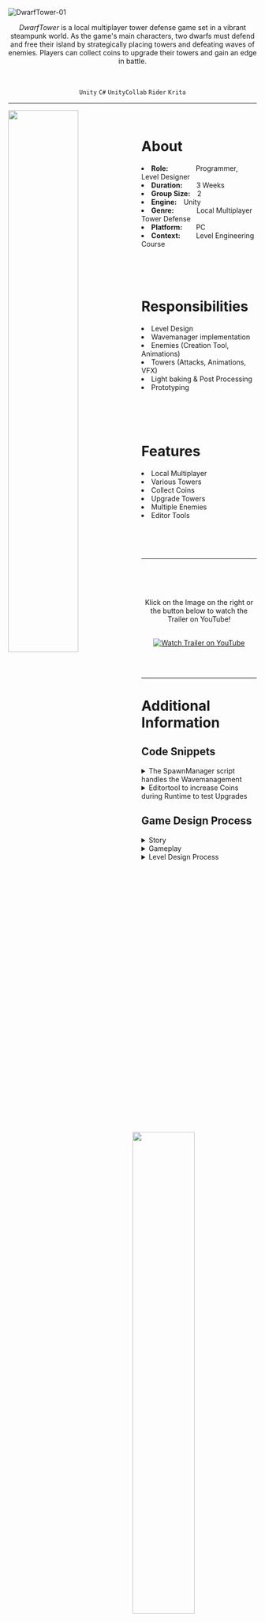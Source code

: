 ![DwarfTower-01](https://user-images.githubusercontent.com/104200268/229464486-eda42072-7438-4765-875d-38fe7483f765.png)
<p align="center"><i>DwarfTower</i> is a local multiplayer tower defense game set in a vibrant steampunk world. As the game's main characters, two dwarfs must defend and free their island by strategically placing towers and defeating waves of enemies. Players can collect coins to upgrade their towers and gain an edge in battle.   </p>            
<br>

<div align="center">
 
`Unity`
`C#`
`UnityCollab`
`Rider`
`Krita`


</div>

---

<p>
 <img align="left" width="53%" height="auto" src="https://user-images.githubusercontent.com/104200268/230764988-25ede94c-ac1d-4e1a-b506-74f9dc4e0c7a.gif">
 <br>
 <h1>About</h1>
 <li><b>Role:</b>&emsp;&emsp;&emsp;&emsp;Programmer, Level Designer</li>
 <li><b>Duration:</b>&emsp;&emsp;3 Weeks</li>
 <li><b>Group Size:</b>&emsp;2</li>
 <li><b>Engine:</b>&emsp;Unity</li>
 <li><b>Genre:</b>&emsp;&emsp;&emsp;&nbsp;Local Multiplayer Tower Defense</li>
 <li><b>Platform:</b>&emsp;&emsp;PC</li>
 <li><b>Context:</b>&emsp;&emsp;&nbsp;Level Engineering Course</li>
</p>

<br>

<p>
 <div>
 <img align="right" width="50%" height="auto" src="https://user-images.githubusercontent.com/104200268/230765192-b39e46c4-72d7-4557-a428-2d2454f0a9c4.gif">
 <br>
 <h1>Responsibilities</h1>
 <li>Level Design</li>
 <li>Wavemanager implementation</li>
 <li>Enemies (Creation Tool, Animations)</li>
 <li>Towers (Attacks, Animations, VFX)</li>
 <li>Light baking & Post Processing</li>
 <li>Prototyping</li>
 <br>
 </div>
</p>
 
<p>
 <div>
 <img align="left" width="53%" height="auto" src="https://user-images.githubusercontent.com/104200268/230765319-bf96018e-9f80-4d79-82e5-7787b9bc4b29.gif">
 <br>
 <br>
 <h1>Features</h1>
 <li>Local Multiplayer</li>
 <li>Various Towers</li>
 <li>Collect Coins</li>
 <li>Upgrade Towers</li>
 <li>Multiple Enemies</li>
 <li>Editor Tools</li>
 </div>
</p>

<br>
<br>
<br>

---


 <a href="https://www.youtube.com/watch?v=0X8kur32egw&ab_channel=LukasPichler" target="_blank"><img src="https://user-images.githubusercontent.com/104200268/227638337-fd73fd4e-50a8-41b3-9bd4-4d418f4fe416.png" 
alt="Watch Trailer on YouTube" align="right" width="60%" height="auto" border="10" /></a>
<br>
 <br>
  <br>
<div align="center"> Klick on the Image on the right or the button below to watch the Trailer on YouTube! 
<br>
<br>

 
[![Watch Trailer on YouTube](https://img.shields.io/badge/Watch%20Trailer-FF0000?logo=youtube&style=for-the-badge)](https://www.youtube.com/watch?v=0X8kur32egw&ab_channel=LukasPichler) 

</div>

<br>
<br>


---

<p>
<h1>Additional Information</h1>

<h2>Code Snippets</h2>

<details>
 <summary>The SpawnManager script handles the Wavemanagement</summary>
 
 > ```csharp
 > 
 > public class SpawnManager : MonoBehaviour
 > {
 >     [System.Serializable]
 >     private class EnemyToSpawn
 >     {
 >         public int enemyId;
 >         public float secondsUntilSpawn;
 >         public int spawnpointId;
 >     }
 >
 >     [System.Serializable]
 >     private class Wave
 >     {
 >         public float secondsUntilStart;
 >         public List<EnemyToSpawn> enemiesToSpawn = new List<EnemyToSpawn>();
 >     }
 >
 >     [SerializeField] private Transform parentOfEnemies;
 >
 >     [SerializeField] private EnemyMovementManager movementManager;
 >
 >     [SerializeField] private List<GameObject> spawnPoints = new List<GameObject>();
 >
 >     [SerializeField] private List<GameObject> enemies = new List<GameObject>();
 >
 >     [SerializeField] private List<Wave> waves = new List<Wave>();
 >
 >     [SerializeField] float countdown;
 >
 >     GameObject currentEnemyToSpawn;
 >     GameObject currentSpawnPoint;
 >     int nextEnemyToSpawnId;
 >     int currentWaveId;
 >     bool finished = false;
 >
 >     private void Awake()
 >     {
 >         if (waves.Count > 0)
 >         {
 >             if (waves[0].enemiesToSpawn.Count > 0)
 >             {
 >                 countdown = waves[0].secondsUntilStart + waves[0].enemiesToSpawn[0].secondsUntilSpawn;
 >                 currentEnemyToSpawn = enemies[waves[0].enemiesToSpawn[0].enemyId];
 >                 currentSpawnPoint = spawnPoints[waves[0].enemiesToSpawn[0].spawnpointId];
 >                 nextEnemyToSpawnId = 1;
 >                 currentWaveId = 0;
 >             }
 >             else
 >             {
 >                 Debug.Log("List of enemies to spawn is empty!");
 >             }
 >         }
 >         else
 >         {
 >             Debug.Log("List of waves is empty!");
 >         }
 >     }
 >
 >     void Update()
 >     {
 >         if (!finished)
 >         {
 >             countdown -= Time.deltaTime;
 >             if (countdown <= 0)
 >             {
 >                 HandleWave();
 >             }
 >         }
 >     }
 >
 >     private void HandleWave()
 >     {
 >         //if current wave has no more enemies, set next wave and reset enemyToSpawn
 >         if (nextEnemyToSpawnId >= waves[currentWaveId].enemiesToSpawn.Count)
 >         {
 >             if (currentWaveId + 1 >= waves.Count)
 >             {
 >                 finished = true;
 >             }
 >             else
 >             {
 >                 currentWaveId++;
 >                 nextEnemyToSpawnId = 0;
 >                 countdown = waves[currentWaveId].secondsUntilStart;
 >                 SpawnEnemy();
 >             }
 >         }
 >         else
 >         {
 >             SpawnEnemy();
 >         }
 >     }
 >
 >     /*
 >      * Spawns currentEnemyToSpawn at currentSpawnPoint
 >      * Sets countdown, currentEnemyToSpawn and currentSpawnPoint to next in enemiesToSpawn
 >      * Sets finished to true if the end of the list is reached
 >      */
 >     private void SpawnEnemy()
 >     {
 >         //Spawn Enemy at SpawnPoint
 >         currentEnemyToSpawn.transform.position = currentSpawnPoint.transform.position;
 >         GameObject instantiatedEnemie = Instantiate(currentEnemyToSpawn,parentOfEnemies);
 >
 >         //Move Enemy
 >         EnemyMovementSubscriber instantsOfMovement = instantiatedEnemie.GetComponent<EnemyMovementSubscriber>();
 >         instantsOfMovement.Pathnr = spawnPoints.IndexOf(currentSpawnPoint);
 >         instantsOfMovement.MovementManager = movementManager;
 >         instantsOfMovement.Subscribe();
 >
 >         //check if endOfList is reached 
 >         if (nextEnemyToSpawnId >= waves[currentWaveId].enemiesToSpawn.Count)
 >         {
 >             Debug.Log("No enemies in this wave.");
 >         }
 >         //else update variables
 >         else
 >         {
 >             EnemyToSpawn nextEnemy = waves[currentWaveId].enemiesToSpawn[nextEnemyToSpawnId];
 >             countdown += nextEnemy.secondsUntilSpawn;
 >             if (enemies.Count > nextEnemy.enemyId)
 >             {
 >                 currentEnemyToSpawn = enemies[nextEnemy.enemyId];
 >             }
 >             else
 >             {
 >                 Debug.Log("Id of next enemy to spawn greater than the size of the list of enemies.");
 >             }
 >             if (spawnPoints.Count > nextEnemy.spawnpointId)
 >             {
 >                 currentSpawnPoint = spawnPoints[nextEnemy.spawnpointId];
 >             }
 >             else
 >             {
 >                 Debug.Log("Id of next spawnPoint greater than the size of the list of spawnPoints.");
 >             }
 >             nextEnemyToSpawnId++;
 >         }
 >     }
 > }
 > ```

</details>
 <details>
 <summary>Editortool to increase Coins during Runtime to test Upgrades</summary>
 
 > ```csharp
 > 
 > public class CoinIncrease : EditorWindow
 > {
 >     int coinCount = 0;
 >
 >     [MenuItem("Tools / Add Coins")]
 >     public static void ShowWindow()
 >     {
 >         EditorWindow.GetWindow(typeof(CoinIncrease));
 >     }
 >
 >     private void OnGUI()
 >     {
 >         GUILayout.Label("Base Settings", EditorStyles.boldLabel);
 >         coinCount = EditorGUILayout.IntField("Coin Count", coinCount);
 >         GUI.backgroundColor = Color.red;
 >
 >         GUILayout.FlexibleSpace();
 >         EditorGUILayout.BeginHorizontal();
 >         GUILayout.FlexibleSpace();
 > 
 >         if(GUILayout.Button("Reset", GUILayout.Width(100), GUILayout.Height(30)))
 >         {
 >             reset();
 >         }
 >
 >         if (GUILayout.Button("Apply", GUILayout.Width(100), GUILayout.Height(30)))
 >         {
 >             CoinBag.IncreaseCoinCount(coinCount);
 >             reset();
 >         }
 >
 >         EditorGUILayout.EndHorizontal();
 >     }
 >
 >     private void reset()
 >     {
 >         coinCount = 0;
 >     }
 > }
 >
 > ```

</details>
 
<h2>Game Design Process</h2>
<details>
 <summary>Story</summary>
 <br>
 
 >  <div align="center">
 >  The story of the game evolves around two dwarf friend engineers that visit their home island and discover that it was run over by an evil force that controlls undead. They start their adventure to collect mechanical parts to construct a big robot that should protect the island. On their jouney they need to defeat different enemies and help bewohners to get to the parts.
 >  <img width="80%" height="auto" src="https://user-images.githubusercontent.com/104200268/229501634-84a928f9-61c4-413d-9cd1-616d261749a8.png">
 > </div>
 > <br>
 
</details> 

<details>
 <summary>Gameplay</summary>
 
 > <details> 
 >  <summary>Towers</summary>
 >  <div align="center">
 >  The Electro Tower shoots bullets that target and follow enemies and damage them.
 >  Electro Tower Before
 >  <br>
 >  <img width="90%" height="auto" src="https://user-images.githubusercontent.com/104200268/229517032-fa907571-e919-455f-9ae0-9d2885f9b976.gif">
 >  <br>
 >  Electro Tower After
 >  <br>
 >  <img width="90%" height="auto" src="https://user-images.githubusercontent.com/104200268/229517170-927ce515-75e3-4a05-a1cb-adbf21cfc0f6.gif">
 >  <br>
 >  The Speed Tower speeds up the players that are in range which helps them collect coins and move towers faster.
 >  Speed Tower Before
 >  <br>
 >  <img width="90%" height="auto" src="https://user-images.githubusercontent.com/104200268/229516308-b7b7e6b4-65df-406a-a560-cf7fe25a60c1.gif">
 >  <br>
 >  Speed Tower After
 >  <br>
 >  <img width="90%" height="auto" src="https://user-images.githubusercontent.com/104200268/229505972-6821954c-7049-4531-aa9f-0194f42ef641.gif">
 >  </div>
 >  <br>
 > </details>
 
 > <details> 
 >  <summary>Player-Tower Interaction</summary>
 >  <div align="center">
 >  Players can pick up towers by pressing the respective key that shows up and also place them. As it is a local multiplayer game the key depends on the player.
 >  <br>
 >  <img width="90%" height="auto" src="https://user-images.githubusercontent.com/104200268/229515511-1569be7d-8551-41d0-93f8-833a62f2ff9c.gif">
 >  </div>
 >  <br>
 > </details>

 > <details> 
 >  <summary>Collect Coins</summary>
 >  <div align="center">
 >  Players can collect coins by running through them. These coins can be used to buy upgrades for towers.
 >  <br>
 >  <img width="90%" height="auto" src="https://user-images.githubusercontent.com/104200268/229505912-eed1e5df-42a1-4cf4-830d-ad9d248848bb.gif">
 >  </div>
 >  <br>
 > </details>

 > <details> 
 >  <summary>Enemies</summary>
 >  <div align="center">
 >  There exist different types of enemies with different attributes: The Base enemy with average health and speed compared to the oters, the Speedy enemy which is small and fast, the Tanky enemy which is slow and healthy and the Boss enemy which is very slow and tanky. 
 >  <br>
 >  <img width="80%" height="auto" src="https://user-images.githubusercontent.com/104200268/229503757-9235d158-c451-4a0a-9e74-95f9fdb5c774.gif">
 >  </div>
 >  <br>
 > </details>

 > <details> 
 >  <summary>Wave Manager</summary>
 >  <div align="center">
 >  Is used to configure enemy wave spawning for the levels.
 >  <br>
 >  <img width="70%" height="auto" src="https://user-images.githubusercontent.com/104200268/229503687-a79e35d8-4ac1-4047-9ebb-5c0f7ed9c445.png">
 >  </div>
 >  <br>
 > </details>

 > <details> 
 >  <summary>Tools</summary>
 >  <div align="center">
 >  Random Object Placement
 >  <br>
 >  <img width="70%" height="auto" src="https://user-images.githubusercontent.com/104200268/229503592-1c498c77-49b8-434a-8c7a-d58390f9f26d.png">
 >  <br>
 >  Enemy Prefab Creation
 >  <br>
 >  <img width="70%" height="auto" src="https://user-images.githubusercontent.com/104200268/229503608-927cfed7-3d73-4657-a142-e3d01d6c657a.png">
 >  </div>
 >  <br>
 > </details>
 
</details> 

<details>
 <summary>Level Design Process</summary>
 <br>
 
 >  <div align="center">
 >  Initial Prototype
 >  <img width="100%" height="auto" src="https://user-images.githubusercontent.com/104200268/229474718-86156057-936e-4639-b6be-1a7d6a493a5e.png">
 >  <br>
 >  Assets
 >  <br>
 >  <img width="100%" height="auto" src="https://user-images.githubusercontent.com/104200268/229474782-e6695b85-f3e6-4623-8396-6aead4a1f96c.png">
 >  <br>
 >  Light Baking & Post Processing
 >  <br>
 >  <img width="100%" height="auto" src="https://user-images.githubusercontent.com/104200268/229475909-ef819f0a-e923-4740-a429-5398f32dfae7.png">
 >  <br>
 >  Details and VFX
 >  <br>
 >  <img width="100%" height="auto" src="https://user-images.githubusercontent.com/104200268/229474831-79b7d189-cb4f-40b7-974a-66b3c3f88579.png">
 >  <br>
 >  Level Design Decisions
 >  <br>
 >  <img width="100%" height="auto" src="https://user-images.githubusercontent.com/104200268/229474892-b776e17d-a615-4828-b3a2-87927df9e119.png">
 >  <br>
 >  <img width="100%" height="auto" src="https://user-images.githubusercontent.com/104200268/229474863-518e66ce-d1a3-4353-bbc2-cc07bb774243.png">
 >  <br>
 >  <img width="100%" height="auto" src="https://user-images.githubusercontent.com/104200268/229475961-e0ff54cf-c4d2-4bed-8c6c-75bfaab2eed1.png">
 > </div>
 > <br>
 
</details> 

</p>
